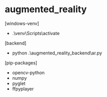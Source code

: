 # augmented_reality
[windows-venv]
- .\venv\Scripts\activate

[backend]
- python .\augmented_reality_backend\ar.py

[pip-packages]
- opencv-python
- numpy
- pyglet
- ffpyplayer